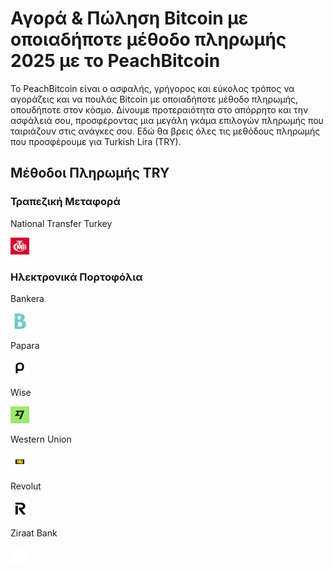 <body class="payment-methods-page">

# Αγορά & Πώληση Bitcoin με οποιαδήποτε μέθοδο πληρωμής 2025 με το PeachBitcoin

Το PeachBitcoin είναι ο ασφαλής, γρήγορος και εύκολος τρόπος να αγοράζεις και να πουλάς Bitcoin με οποιαδήποτε μέθοδο πληρωμής, οπουδήποτε στον κόσμο. Δίνουμε προτεραιότητα στο απόρρητο και την ασφάλειά σου, προσφέροντας μια μεγάλη γκάμα επιλογών πληρωμής που ταιριάζουν στις ανάγκες σου. Εδώ θα βρεις όλες τις μεθόδους πληρωμής που προσφέρουμε για Turkish Lira (TRY).

## Μέθοδοι Πληρωμής TRY

### Τραπεζική Μεταφορά

<div class="payment-grid">
    <div class="payment-grid-item">
        <p>National Transfer Turkey</p> 
        <img src="/img/faq/logoimg/nationaltransfer.png" width="30px" height="27px" alt="Αγορά bitcoin με National Transfer Turkey, Πώληση bitcoin με National Transfer Turkey">
    </div>
</div>

### Ηλεκτρονικά Πορτοφόλια

<div class="payment-grid">
    <div class="payment-grid-item">
        <p>Bankera</p> 
        <img src="/img/faq/logoimg/bankera.png" width="30px" height="27px" alt="Αγορά bitcoin με Bankera, Πώληση bitcoin με Bankera">
    </div>
    <div class="payment-grid-item">
        <p>Papara</p> 
        <img src="/img/faq/logoimg/papara.png" width="30px" height="27px" alt="Αγορά bitcoin με Papara, Πώληση bitcoin με Papara">
    </div>
    <div class="payment-grid-item">
        <p>Wise</p> 
        <img src="/img/faq/logoimg/wise.png" width="30px" height="27px" alt="Αγορά bitcoin με Wise, Πώληση bitcoin με Wise">
    </div>
    <div class="payment-grid-item">
        <p>Western Union</p> 
        <img src="/img/faq/logoimg/westernunion.png" width="30px" height="27px" alt="Αγορά bitcoin με Western Union, Πώληση bitcoin με Western Union">
    </div>
    <div class="payment-grid-item">
        <p>Revolut</p> 
        <img src="/img/faq/logoimg/revolut.png" width="30px" height="27px" alt="Αγορά bitcoin με Revolut, Πώληση bitcoin με Revolut">
    </div>
        <div class="payment-grid-item">
        <p>Ziraat Bank</p> 
        <img src="/img/faq/logoimg/blank.png" width="30px" height="27px" alt="Αγορά bitcoin με Ziraat Bank, Πώληση bitcoin με Ziraat Bank">
    </div>
</div>

</body>
